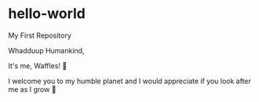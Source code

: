 # hello-world
My First Repository

Whadduup Humankind, 

It's me, Waffles! :space_invader:

I welcome you to my humble planet and I would appreciate if you look after me as I grow :baby:
